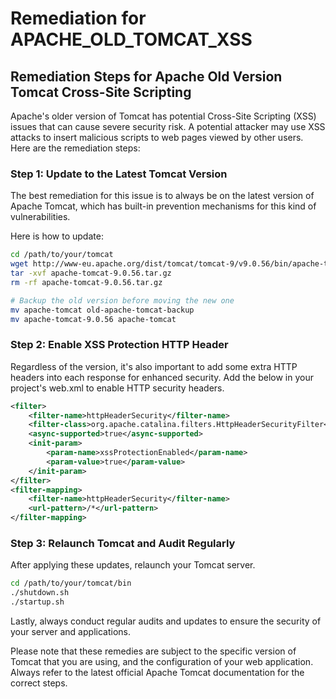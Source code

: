 # Remediation for APACHE_OLD_TOMCAT_XSS

## Remediation Steps for Apache Old Version Tomcat Cross-Site Scripting

Apache's older version of Tomcat has potential Cross-Site Scripting (XSS) issues that can cause severe security risk. A potential attacker may use XSS attacks to insert malicious scripts to web pages viewed by other users. Here are the remediation steps:

### Step 1: Update to the Latest Tomcat Version
The best remediation for this issue is to always be on the latest version of Apache Tomcat, which has built-in prevention mechanisms for this kind of vulnerabilities.

Here is how to update:

```bash
cd /path/to/your/tomcat
wget http://www-eu.apache.org/dist/tomcat/tomcat-9/v9.0.56/bin/apache-tomcat-9.0.56.tar.gz
tar -xvf apache-tomcat-9.0.56.tar.gz
rm -rf apache-tomcat-9.0.56.tar.gz

# Backup the old version before moving the new one
mv apache-tomcat old-apache-tomcat-backup
mv apache-tomcat-9.0.56 apache-tomcat
```

### Step 2: Enable XSS Protection HTTP Header
Regardless of the version, it's also important to add some extra HTTP headers into each response for enhanced security. Add the below in your project's web.xml to enable HTTP security headers.

```xml
<filter>
    <filter-name>httpHeaderSecurity</filter-name>
    <filter-class>org.apache.catalina.filters.HttpHeaderSecurityFilter</filter-class>
    <async-supported>true</async-supported>
    <init-param>
        <param-name>xssProtectionEnabled</param-name>
        <param-value>true</param-value>
    </init-param>
</filter>
<filter-mapping>
    <filter-name>httpHeaderSecurity</filter-name>
    <url-pattern>/*</url-pattern>
</filter-mapping>
```

### Step 3: Relaunch Tomcat and Audit Regularly
After applying these updates, relaunch your Tomcat server. 

```bash
cd /path/to/your/tomcat/bin
./shutdown.sh
./startup.sh
```

Lastly, always conduct regular audits and updates to ensure the security of your server and applications. 

Please note that these remedies are subject to the specific version of Tomcat that you are using, and the configuration of your web application. Always refer to the latest official Apache Tomcat documentation for the correct steps.
